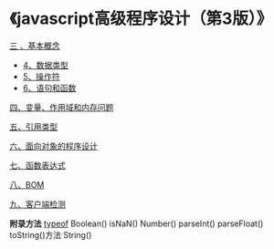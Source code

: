 # 《javascript高级程序设计（第3版）》
[三 、基本概念](page/3.md)

- [4、数据类型](page/3.4.md)
- [5、操作符](page/3.5.md)
- [6、语句和函数](page/3.6.md)

[四、变量、作用域和内存问题](page/4.md)

[五、引用类型](page/5.md)

[六、面向对象的程序设计](page/6.md)

[七、函数表达式](page/7.md)

[八、BOM](page/8.md)

[九、客户端检测](page/9.md)

**附录方法**
[typeof](page/3.4.md#typeof)
Boolean()
isNaN()
Number()
parseInt()
parseFloat()
toString()方法
String()